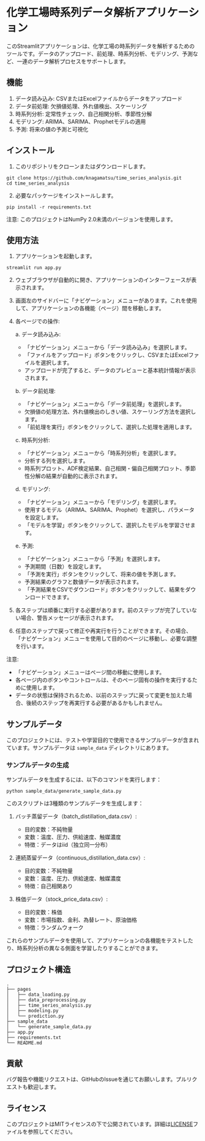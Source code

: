 # 化学工場時系列データ解析アプリケーション

このStreamlitアプリケーションは、化学工場の時系列データを解析するためのツールです。データのアップロード、前処理、時系列分析、モデリング、予測など、一連のデータ解析プロセスをサポートします。

## 機能

1. データ読み込み: CSVまたはExcelファイルからデータをアップロード
2. データ前処理: 欠損値処理、外れ値検出、スケーリング
3. 時系列分析: 定常性チェック、自己相関分析、季節性分解
4. モデリング: ARIMA、SARIMA、Prophetモデルの適用
5. 予測: 将来の値の予測と可視化

## インストール

1. このリポジトリをクローンまたはダウンロードします。

```
git clone https://github.com/knagamatsu/time_series_analysis.git
cd time_series_analysis
```

2. 必要なパッケージをインストールします。

```
pip install -r requirements.txt
```

注意: このプロジェクトはNumPy 2.0未満のバージョンを使用します。

## 使用方法

1. アプリケーションを起動します。

```
streamlit run app.py
```

2. ウェブブラウザが自動的に開き、アプリケーションのインターフェースが表示されます。

3. 画面左のサイドバーに「ナビゲーション」メニューがあります。これを使用して、アプリケーションの各機能（ページ）間を移動します。

4. 各ページでの操作:

   a. データ読み込み:
      - 「ナビゲーション」メニューから「データ読み込み」を選択します。
      - 「ファイルをアップロード」ボタンをクリックし、CSVまたはExcelファイルを選択します。
      - アップロードが完了すると、データのプレビューと基本統計情報が表示されます。

   b. データ前処理:
      - 「ナビゲーション」メニューから「データ前処理」を選択します。
      - 欠損値の処理方法、外れ値検出のしきい値、スケーリング方法を選択します。
      - 「前処理を実行」ボタンをクリックして、選択した処理を適用します。

   c. 時系列分析:
      - 「ナビゲーション」メニューから「時系列分析」を選択します。
      - 分析する列を選択します。
      - 時系列プロット、ADF検定結果、自己相関・偏自己相関プロット、季節性分解の結果が自動的に表示されます。

   d. モデリング:
      - 「ナビゲーション」メニューから「モデリング」を選択します。
      - 使用するモデル（ARIMA、SARIMA、Prophet）を選択し、パラメータを設定します。
      - 「モデルを学習」ボタンをクリックして、選択したモデルを学習させます。

   e. 予測:
      - 「ナビゲーション」メニューから「予測」を選択します。
      - 予測期間（日数）を設定します。
      - 「予測を実行」ボタンをクリックして、将来の値を予測します。
      - 予測結果のグラフと数値データが表示されます。
      - 「予測結果をCSVでダウンロード」ボタンをクリックして、結果をダウンロードできます。

5. 各ステップは順番に実行する必要があります。前のステップが完了していない場合、警告メッセージが表示されます。

6. 任意のステップで戻って修正や再実行を行うことができます。その場合、「ナビゲーション」メニューを使用して目的のページに移動し、必要な調整を行います。

注意: 
- 「ナビゲーション」メニューはページ間の移動に使用します。
- 各ページ内のボタンやコントロールは、そのページ固有の操作を実行するために使用します。
- データの状態は保持されるため、以前のステップに戻って変更を加えた場合、後続のステップを再実行する必要があるかもしれません。

## サンプルデータ

このプロジェクトには、テストや学習目的で使用できるサンプルデータが含まれています。サンプルデータは `sample_data` ディレクトリにあります。

### サンプルデータの生成

サンプルデータを生成するには、以下のコマンドを実行します：

```
python sample_data/generate_sample_data.py
```

このスクリプトは3種類のサンプルデータを生成します：

1. バッチ蒸留データ（batch_distillation_data.csv）:
   - 目的変数：不純物量
   - 変数：温度、圧力、供給速度、触媒濃度
   - 特徴：データはiid（独立同一分布）

2. 連続蒸留データ（continuous_distillation_data.csv）:
   - 目的変数：不純物量
   - 変数：温度、圧力、供給速度、触媒濃度
   - 特徴：自己相関あり

3. 株価データ（stock_price_data.csv）:
   - 目的変数：株価
   - 変数：市場指数、金利、為替レート、原油価格
   - 特徴：ランダムウォーク

これらのサンプルデータを使用して、アプリケーションの各機能をテストしたり、時系列分析の異なる側面を学習したりすることができます。

## プロジェクト構造

```
.
├── pages
│   ├── data_loading.py
│   ├── data_preprocessing.py
│   ├── time_series_analysis.py
│   ├── modeling.py
│   └── prediction.py
├── sample_data
│   └── generate_sample_data.py
├── app.py
├── requirements.txt
└── README.md
```

## 貢献

バグ報告や機能リクエストは、GitHubのIssueを通じてお願いします。プルリクエストも歓迎します。

## ライセンス

このプロジェクトはMITライセンスの下で公開されています。詳細は[LICENSE](LICENSE)ファイルを参照してください。

